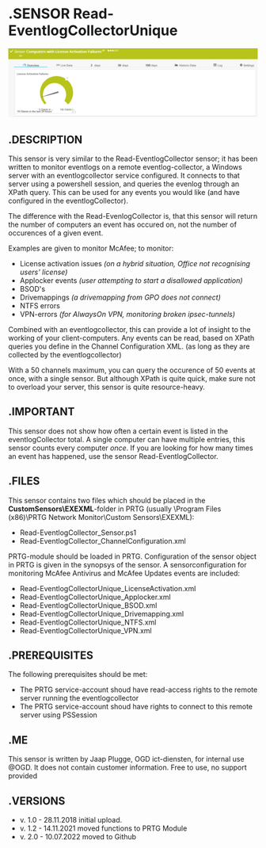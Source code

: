 # **.SENSOR** Read-EventlogCollectorUnique

![Screenshot header](./Screenshot_01.png)

## **.DESCRIPTION**

This sensor is very similar to the Read-EventlogCollector sensor; it has been written to
monitor eventlogs on a remote eventlog-collector, a Windows server with an eventlogcollector
service configured. It connects to that server using a powershell session, and queries the
evenlog through an XPath query. This can be used for any events you would like (and have
configured in the eventlogCollector).

The difference with the Read-EvenlogCollector is, that this sensor will return the number of
computers an event has occured on, not the number of occurences of a given event.

Examples are given to monitor McAfee; to monitor:

* License activation issues *(on a hybrid situation, Office not recognising users' license)*
* Applocker events *(user attempting to start a disallowed application)*
* BSOD's
* Drivemappings *(a drivemapping from GPO does not connect)*
* NTFS errors
* VPN-errors *(for AlwaysOn VPN, monitoring broken ipsec-tunnels)*

Combined with an eventlogcollector, this can provide a lot of insight to the working of your
client-computers. Any events can be read, based on XPath queries you define in the Channel
Configuration XML. (as long as they are collected by the eventlogcollector)

With a 50 channels maximum, you can query the occurence of 50 events at once, with a single sensor.
But although XPath is quite quick, make sure not to overload your server, this sensor is quite
resource-heavy.

## **.IMPORTANT**

This sensor does not show how often a certain event is listed in the eventlogCollector total. A single
computer can have multiple entries, this sensor counts every computer *once*. If you are looking for
how many times an event has happened, use the sensor Read-EventlogCollector.

## **.FILES**

This sensor contains two files which should be placed in the **CustomSensors\EXEXML**-folder
in PRTG (usually \Program Files (x86)\PRTG Network Monitor\Custom Sensors\EXEXML):

* Read-EventlogCollector_Sensor.ps1
* Read-EventlogCollector_ChannelConfiguration.xml

PRTG-module should be loaded in PRTG.
Configuration of the sensor object in PRTG is given in the synopsys of the sensor.
A sensorconfiguration for monitoring McAfee Antivirus and McAfee Updates events are included:

* Read-EventlogCollectorUnique_LicenseActivation.xml
* Read-EventlogCollectorUnique_Applocker.xml
* Read-EventlogCollectorUnique_BSOD.xml
* Read-EventlogCollectorUnique_Drivemapping.xml
* Read-EventlogCollectorUnique_NTFS.xml
* Read-EventlogCollectorUnique_VPN.xml

## **.PREREQUISITES**

The following prerequisites should be met:

* The PRTG service-account shoud have read-access rights to the remote server running the eventlogcollector
* The PRTG service-account shoud have rights to connect to this remote server using PSSession

## **.ME**

This sensor is written by Jaap Plugge, OGD ict-diensten, for internal use @OGD.
It does not contain customer information. Free to use, no support provided

## **.VERSIONS**

* v. 1.0 - 28.11.2018 initial upload.
* v. 1.2 - 14.11.2021 moved functions to PRTG Module
* v. 2.0 - 10.07.2022 moved to Github
